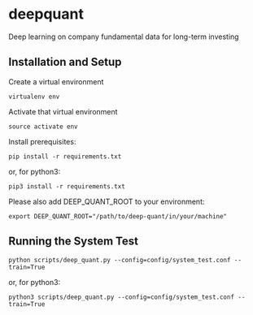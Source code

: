 # deepquant
Deep learning on company fundamental data for long-term investing

## Installation and Setup
Create a virtual environment

`virtualenv env`

Activate that virtual environment

`source activate env`

Install prerequisites:

`pip install -r requirements.txt`

or, for python3:

`pip3 install -r requirements.txt`

Please also add DEEP\_QUANT\_ROOT to your environment:

`export DEEP_QUANT_ROOT="/path/to/deep-quant/in/your/machine"`

## Running the System Test

`python scripts/deep_quant.py --config=config/system_test.conf --train=True`

or, for python3:

`python3 scripts/deep_quant.py --config=config/system_test.conf --train=True`
